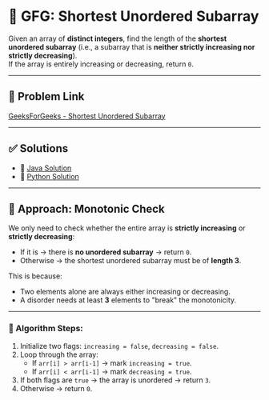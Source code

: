 # 🧩 GFG: Shortest Unordered Subarray

Given an array of **distinct integers**, find the length of the **shortest unordered subarray** (i.e., a subarray that is **neither strictly increasing nor strictly decreasing**).  
If the array is entirely increasing or decreasing, return `0`.

---

## 🔗 Problem Link

[GeeksForGeeks - Shortest Unordered Subarray](https://www.geeksforgeeks.org/problems/shortest-unordered-subarray)

---

## ✅ Solutions

- 🔹 [Java Solution](./Shortest_un-ordered_subarray.java)
- 🔹 [Python Solution](./Shortest_un-ordered_subarray.py)

---

## 🧠 Approach: Monotonic Check

We only need to check whether the entire array is **strictly increasing** or **strictly decreasing**:

- If it is → there is **no unordered subarray** → return `0`.
- Otherwise → the shortest unordered subarray must be of **length 3**.

This is because:
- Two elements alone are always either increasing or decreasing.
- A disorder needs at least **3** elements to "break" the monotonicity.

---

### 📌 Algorithm Steps:

1. Initialize two flags: `increasing = false`, `decreasing = false`.
2. Loop through the array:
   - If `arr[i] > arr[i-1]` → mark `increasing = true`.
   - If `arr[i] < arr[i-1]` → mark `decreasing = true`.
3. If both flags are `true` → the array is unordered → return `3`.
4. Otherwise → return `0`.
